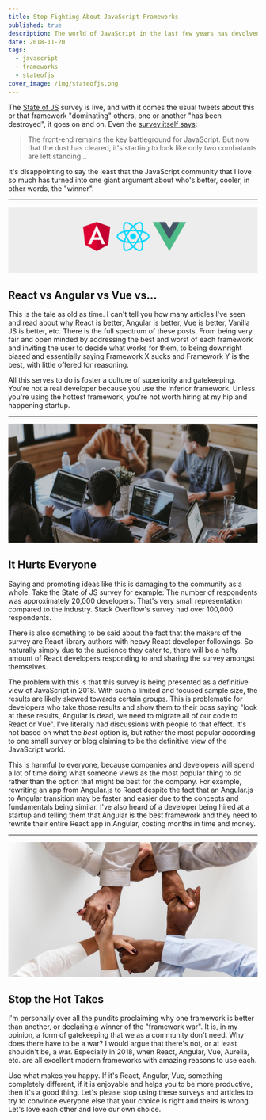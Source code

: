 ```yaml
---
title: Stop Fighting About JavaScript Frameworks
published: true
description: The world of JavaScript in the last few years has devolved into a battleground over which framework/lib is the winner
date: 2018-11-20
tags:
  - javascript
  - frameworks
  - stateofjs
cover_image: /img/stateofjs.png
---
```


The [State of JS](https://stateofjs.com/) survey is live, and with it comes the usual tweets about this or that framework "dominating" others, one or another "has been destroyed", it goes on and on. Even the [survey itself says](https://2018.stateofjs.com/front-end-frameworks/overview/):

> The front-end remains the key battleground for JavaScript. But now that the dust has cleared, it's starting to look like only two combatants are left standing...

It's disappointing to say the least that the JavaScript community that I love so much has turned into one giant argument about who's better, cooler, in other words, the "winner".

---

![React vs Angular vs Vue](/img/posts/javascript-framework-war/frameworks.png)

## React vs Angular vs Vue vs...

This is the tale as old as time. I can't tell you how many articles I've seen and read about why React is better, Angular is better, Vue is better, Vanilla JS is better, etc. There is the full spectrum of these posts. From being very fair and open minded by addressing the best and worst of each framework and inviting the user to decide what works for them, to being downright biased and essentially saying Framework X sucks and Framework Y is the best, with little offered for reasoning.

All this serves to do is foster a culture of superiority and gatekeeping. You're not a real developer because you use the inferior framework. Unless you're using the hottest framework, you're not worth hiring at my hip and happening startup.

---

![Developers](/img/posts/javascript-framework-war/devs.png)

## It Hurts Everyone

Saying and promoting ideas like this is damaging to the community as a whole. Take the State of JS survey for example: The number of respondents was approximately 20,000 developers. That's very small representation compared to the industry. Stack Overflow's survey had over 100,000 respondents.

There is also something to be said about the fact that the makers of the survey are React library authors with heavy React developer followings. So naturally simply due to the audience they cater to, there will be a hefty amount of React developers responding to and sharing the survey amongst themselves.

The problem with this is that this survey is being presented as a definitive view of JavaScript in 2018. With such a limited and focused sample size, the results are likely skewed towards certain groups. This is problematic for developers who take those results and show them to their boss saying "look at these results, Angular is dead, we need to migrate all of our code to React or Vue". I've literally had discussions with people to that effect. It's not based on what the _best_ option is, but rather the most popular according to one small survey or blog claiming to be the definitive view of the JavaScript world.

This is harmful to everyone, because companies and developers will spend a lot of time doing what someone views as the most popular thing to do rather than the option that might be best for the company. For example, rewriting an app from Angular.js to React despite the fact that an Angular.js to Angular transition may be faster and easier due to the concepts and fundamentals being similar. I've also heard of a developer being hired at a startup and telling them that Angular is the best framework and they need to rewrite their entire React app in Angular, costing months in time and money.

---

![Holding Hands](/img/posts/javascript-framework-war/hands.png)

## Stop the Hot Takes

I'm personally over all the pundits proclaiming why one framework is better than another, or declaring a winner of the "framework war". It is, in my opinion, a form of gatekeeping that we as a community don't need. Why does there have to be a war? I would argue that there's not, or at least shouldn't be, a war. Especially in 2018, when React, Angular, Vue, Aurelia, etc. are all excellent modern frameworks with amazing reasons to use each.

Use what makes you happy. If it's React, Angular, Vue, something completely different, if it is enjoyable and helps you to be more productive, then it's a good thing. Let's please stop using these surveys and articles to try to convince everyone else that your choice is right and theirs is wrong. Let's love each other and love our own choice.
